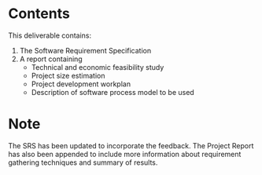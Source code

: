 # Contents
This deliverable contains:
1. The Software Requirement Specification
2. A report containing
   - Technical and economic feasibility study 
   - Project size estimation
   - Project development workplan
   - Description of software process model to be used


# Note
The SRS has been updated to incorporate the feedback. The Project Report has also been appended to include more information about requirement gathering techniques and summary of results. 
